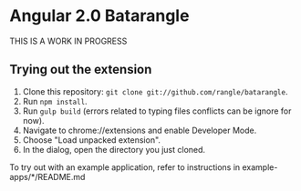 # Angular 2.0 Batarangle

THIS IS A WORK IN PROGRESS

## Trying out the extension

1. Clone this repository: `git clone git://github.com/rangle/batarangle`.
2. Run `npm install`.
3. Run `gulp build` (errors related to typing files conflicts can be ignore for now).
4. Navigate to chrome://extensions and enable Developer Mode.
5. Choose "Load unpacked extension".
6. In the dialog, open the directory you just cloned.

To try out with an example application, refer to instructions in example-apps/*/README.md